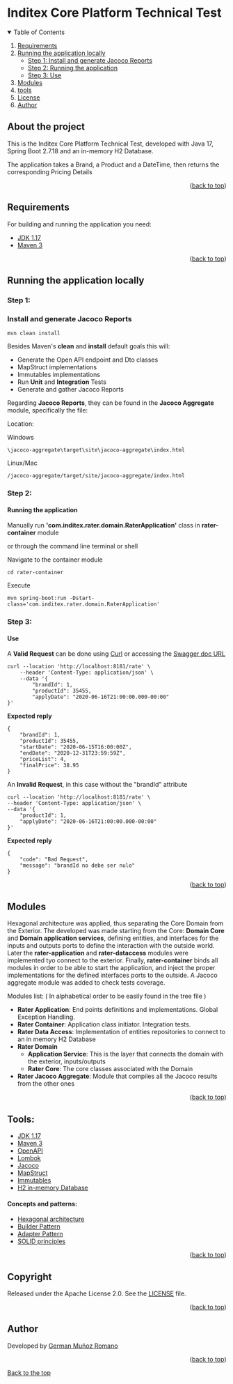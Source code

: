 # Inditex Core Platform Technical Test 

<!-- TABLE OF CONTENTS -->
<details open="open">
  <summary>Table of Contents</summary>
  <ol>
    <li> <a href="#requirements">Requirements</a> </li>
    <li>
          <a href="#running-the-application-locally">Running the application locally</a>
          <ul>
            <li><a href="#step-1">Step 1: Install and generate Jacoco Reports</a></li>
            <li><a href="#step-2">Step 2: Running the application</a></li>
            <li><a href="#step-3">Step 3: Use</a></li>
          </ul>
        </li>
    <li><a href="#modules">Modules</a></li>
    <li><a href="#tools">tools</a></li>
    <li><a href="#license">License</a></li>
    <li><a href="#author">Author</a></li>
  </ol>
</details>

## About the project

This is the Inditex Core Platform Technical Test, developed with Java 17, Spring Boot 2.7.18 and an in-memory H2 Database.

The application takes a Brand, a Product and a DateTime, then returns the corresponding Pricing Details

<p align="right">(<a href="#readme-top">back to top</a>)</p>

## Requirements

For building and running the application you need:

- [JDK 1.17](https://www.oracle.com/java/technologies/javase/jdk17-archive-downloads.html)
- [Maven 3](https://maven.apache.org)

<p align="right">(<a href="#readme-top">back to top</a>)</p>

## Running the application locally

### Step 1: 

### Install and generate Jacoco Reports

```shell    
mvn clean install
```

Besides Maven's **clean** and **install** default goals this will:
* Generate the Open API endpoint and Dto classes
* MapStruct implementations
* Immutables implementations
* Run **Unit** and **Integration** Tests
* Generate and gather Jacoco Reports

Regarding **Jacoco Reports**, they can be found in the **Jacoco Aggregate** module, specifically the file:

Location:

Windows

    \jacoco-aggregate\target\site\jacoco-aggregate\index.html

Linux/Mac

    /jacoco-aggregate/target/site/jacoco-aggregate/index.html

### Step 2:
#### Running the application
  Manually run **'com.inditex.rater.domain.RaterApplication'** class in **rater-container** module

  or through the command line terminal or shell

Navigate to the container module 
```shell
cd rater-container
```

Execute

```shell
mvn spring-boot:run -Dstart-class='com.inditex.rater.domain.RaterApplication'
```

### Step 3:

#### Use
  
A **Valid Request** can be done using [Curl](https://curl.se/) or accessing the [Swagger doc URL](HTTP://LOCALHOST:8181/swagger)

    curl --location 'http://localhost:8181/rate' \
        --header 'Content-Type: application/json' \
        --data '{
            "brandId": 1,
            "productId": 35455,
            "applyDate": "2020-06-16T21:00:00.000-00:00"
    }'

**Expected reply**

    {
        "brandId": 1,
        "productId": 35455,
        "startDate": "2020-06-15T16:00:00Z",
        "endDate": "2020-12-31T23:59:59Z",
        "priceList": 4,
        "finalPrice": 38.95
    }


An **Invalid Request**, in this case without the "brandId" attribute

    curl --location 'http://localhost:8181/rate' \
    --header 'Content-Type: application/json' \
    --data '{
        "productId": 1,
        "applyDate": "2020-06-16T21:00:00.000-00:00"
    }'

**Expected reply**

    {
        "code": "Bad Request",
        "message": "brandId no debe ser nulo"
    }

<p align="right">(<a href="#readme-top">back to top</a>)</p>

## Modules

Hexagonal architecture was applied, thus separating the Core Domain from the Exterior.
The developed was made starting from the Core: **Domain Core** and **Domain application services**, defining entities,
and interfaces for the inputs and outputs ports to define the interaction with the outside world. Later the **rater-application** and **rater-dataccess** 
modules were implemented tyo connect to the exterior. Finally, **rater-container** binds all modules in order to be able to 
start the application, and inject the proper implementations for the defined interfaces ports to the outside.
A Jacoco aggregate module was added to check tests coverage.

Modules list: ( In alphabetical order to be easily found in the tree file )     

* **Rater Application**: End points definitions and implementations. Global Exception Handling.
* **Rater Container**: Application class initiator. Integration tests.
* **Rater Data Access**: Implementation of entities repositories to connect to an in memory H2 Database
* **Rater Domain**
  * **Application Service**:  This is the layer that connects the domain with the exterior, inputs/outputs  
  * **Rater Core**: The core classes associated with the Domain
* **Rater Jacoco Aggregate**: Module that compiles all the Jacoco results from the other ones

<p align="right">(<a href="#readme-top">back to top</a>)</p>

## Tools:
* [JDK 1.17](https://www.oracle.com/java/technologies/javase/jdk17-archive-downloads.html)
* [Maven 3](https://maven.apache.org)
* [OpenAPI](https://swagger.io/specification/)
* [Lombok](https://projectlombok.org/)
* [Jacoco](https://www.jacoco.org/)
* [MapStruct](https://mapstruct.org/)
* [Immutables](https://immutables.github.io/)
* [H2 in-memory Database](https://www.h2database.com/html/main.html)

#### Concepts and patterns:
* [Hexagonal architecture](https://en.wikipedia.org/wiki/Hexagonal_architecture_(software))
* [Builder Pattern](https://refactoring.guru/design-patterns/builder)
* [Adapter Pattern](https://refactoring.guru/design-patterns/adapter)
* [SOLID principles](https://en.wikipedia.org/wiki/SOLID)

<p align="right">(<a href="#readme-top">back to top</a>)</p>

## Copyright

Released under the Apache License 2.0. See the [LICENSE](https://github.com/germanmr/rater/master/LICENSE) file.

<p align="right">(<a href="#readme-top">back to top</a>)</p>

## Author

Developed by [German Muñoz Romano](https://github.com/germanmr)

<p align="right">(<a href="#readme-top">back to top</a>)</p>

[Back to the top](#inditex-core-platform-technical-test)